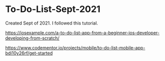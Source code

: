 # To-Do-List-Sept-2021
Created Sept of 2021.
I followed this tutorial.

https://iosexample.com/a-to-do-list-app-from-a-beginner-ios-developer-developing-from-scratch/

https://www.codementor.io/projects/mobile/to-do-list-mobile-app-bdi10y26rf/get-started
